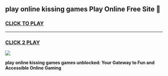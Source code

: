 
## play online kissing games Play Online Free Site 👋
<h3>
<a href="https://download.freeplayer.one?title=play_online_kissing_games&ref=21F">CLICK TO PLAY</a></h3>
<hr>

<h3>
<a href="https://download.freeplayer.one?title=play_online_kissing_games&ref=21F">CLICK 2 PLAY</a>
  
</h3>

<a href="https://download.freeplayer.one?title=play_online_kissing_games&ref=21F"><img src="https://cdnb.artstation.com/p/assets/images/images/032/539/853/original/anto-thomas-button-gif.gif"></a>


**play online kissing games games unblocked: Your Gateway to Fun and Accessible Online Gaming**
